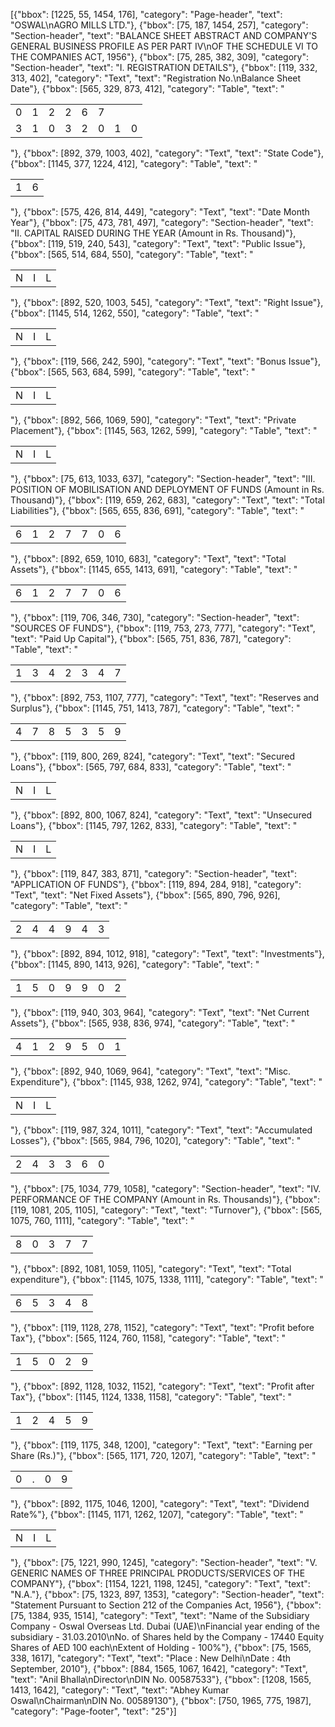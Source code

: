 [{"bbox": [1225, 55, 1454, 176], "category": "Page-header", "text": "OSWAL\nAGRO MILLS LTD."}, {"bbox": [75, 187, 1454, 257], "category": "Section-header", "text": "BALANCE SHEET ABSTRACT AND COMPANY'S GENERAL BUSINESS PROFILE AS PER PART IV\nOF THE SCHEDULE VI TO THE COMPANIES ACT, 1956"}, {"bbox": [75, 285, 382, 309], "category": "Section-header", "text": "I. REGISTRATION DETAILS"}, {"bbox": [119, 332, 313, 402], "category": "Text", "text": "Registration No.\nBalance Sheet Date"}, {"bbox": [565, 329, 873, 412], "category": "Table", "text": "<table><tr><td>0</td><td>1</td><td>2</td><td>2</td><td>6</td><td>7</td></tr><tr><td>3</td><td>1</td><td>0</td><td>3</td><td>2</td><td>0</td><td>1</td><td>0</td></tr></table>"}, {"bbox": [892, 379, 1003, 402], "category": "Text", "text": "State Code"}, {"bbox": [1145, 377, 1224, 412], "category": "Table", "text": "<table><tr><td>1</td><td>6</td></tr></table>"}, {"bbox": [575, 426, 814, 449], "category": "Text", "text": "Date Month Year"}, {"bbox": [75, 473, 781, 497], "category": "Section-header", "text": "II. CAPITAL RAISED DURING THE YEAR (Amount in Rs. Thousand)"}, {"bbox": [119, 519, 240, 543], "category": "Text", "text": "Public Issue"}, {"bbox": [565, 514, 684, 550], "category": "Table", "text": "<table><tr><td>N</td><td>I</td><td>L</td></tr></table>"}, {"bbox": [892, 520, 1003, 545], "category": "Text", "text": "Right Issue"}, {"bbox": [1145, 514, 1262, 550], "category": "Table", "text": "<table><tr><td>N</td><td>I</td><td>L</td></tr></table>"}, {"bbox": [119, 566, 242, 590], "category": "Text", "text": "Bonus Issue"}, {"bbox": [565, 563, 684, 599], "category": "Table", "text": "<table><tr><td>N</td><td>I</td><td>L</td></tr></table>"}, {"bbox": [892, 566, 1069, 590], "category": "Text", "text": "Private Placement"}, {"bbox": [1145, 563, 1262, 599], "category": "Table", "text": "<table><tr><td>N</td><td>I</td><td>L</td></tr></table>"}, {"bbox": [75, 613, 1033, 637], "category": "Section-header", "text": "III. POSITION OF MOBILISATION AND DEPLOYMENT OF FUNDS (Amount in Rs. Thousand)"}, {"bbox": [119, 659, 262, 683], "category": "Text", "text": "Total Liabilities"}, {"bbox": [565, 655, 836, 691], "category": "Table", "text": "<table><tr><td>6</td><td>1</td><td>2</td><td>7</td><td>7</td><td>0</td><td>6</td></tr></table>"}, {"bbox": [892, 659, 1010, 683], "category": "Text", "text": "Total Assets"}, {"bbox": [1145, 655, 1413, 691], "category": "Table", "text": "<table><tr><td>6</td><td>1</td><td>2</td><td>7</td><td>7</td><td>0</td><td>6</td></tr></table>"}, {"bbox": [119, 706, 346, 730], "category": "Section-header", "text": "SOURCES OF FUNDS"}, {"bbox": [119, 753, 273, 777], "category": "Text", "text": "Paid Up Capital"}, {"bbox": [565, 751, 836, 787], "category": "Table", "text": "<table><tr><td>1</td><td>3</td><td>4</td><td>2</td><td>3</td><td>4</td><td>7</td></tr></table>"}, {"bbox": [892, 753, 1107, 777], "category": "Text", "text": "Reserves and Surplus"}, {"bbox": [1145, 751, 1413, 787], "category": "Table", "text": "<table><tr><td>4</td><td>7</td><td>8</td><td>5</td><td>3</td><td>5</td><td>9</td></tr></table>"}, {"bbox": [119, 800, 269, 824], "category": "Text", "text": "Secured Loans"}, {"bbox": [565, 797, 684, 833], "category": "Table", "text": "<table><tr><td>N</td><td>I</td><td>L</td></tr></table>"}, {"bbox": [892, 800, 1067, 824], "category": "Text", "text": "Unsecured Loans"}, {"bbox": [1145, 797, 1262, 833], "category": "Table", "text": "<table><tr><td>N</td><td>I</td><td>L</td></tr></table>"}, {"bbox": [119, 847, 383, 871], "category": "Section-header", "text": "APPLICATION OF FUNDS"}, {"bbox": [119, 894, 284, 918], "category": "Text", "text": "Net Fixed Assets"}, {"bbox": [565, 890, 796, 926], "category": "Table", "text": "<table><tr><td>2</td><td>4</td><td>4</td><td>9</td><td>4</td><td>3</td></tr></table>"}, {"bbox": [892, 894, 1012, 918], "category": "Text", "text": "Investments"}, {"bbox": [1145, 890, 1413, 926], "category": "Table", "text": "<table><tr><td>1</td><td>5</td><td>0</td><td>9</td><td>9</td><td>0</td><td>2</td></tr></table>"}, {"bbox": [119, 940, 303, 964], "category": "Text", "text": "Net Current Assets"}, {"bbox": [565, 938, 836, 974], "category": "Table", "text": "<table><tr><td>4</td><td>1</td><td>2</td><td>9</td><td>5</td><td>0</td><td>1</td></tr></table>"}, {"bbox": [892, 940, 1069, 964], "category": "Text", "text": "Misc. Expenditure"}, {"bbox": [1145, 938, 1262, 974], "category": "Table", "text": "<table><tr><td>N</td><td>I</td><td>L</td></tr></table>"}, {"bbox": [119, 987, 324, 1011], "category": "Text", "text": "Accumulated Losses"}, {"bbox": [565, 984, 796, 1020], "category": "Table", "text": "<table><tr><td>2</td><td>4</td><td>3</td><td>3</td><td>6</td><td>0</td></tr></table>"}, {"bbox": [75, 1034, 779, 1058], "category": "Section-header", "text": "IV. PERFORMANCE OF THE COMPANY (Amount in Rs. Thousands)"}, {"bbox": [119, 1081, 205, 1105], "category": "Text", "text": "Turnover"}, {"bbox": [565, 1075, 760, 1111], "category": "Table", "text": "<table><tr><td>8</td><td>0</td><td>3</td><td>7</td><td>7</td></tr></table>"}, {"bbox": [892, 1081, 1059, 1105], "category": "Text", "text": "Total expenditure"}, {"bbox": [1145, 1075, 1338, 1111], "category": "Table", "text": "<table><tr><td>6</td><td>5</td><td>3</td><td>4</td><td>8</td></tr></table>"}, {"bbox": [119, 1128, 278, 1152], "category": "Text", "text": "Profit before Tax"}, {"bbox": [565, 1124, 760, 1158], "category": "Table", "text": "<table><tr><td>1</td><td>5</td><td>0</td><td>2</td><td>9</td></tr></table>"}, {"bbox": [892, 1128, 1032, 1152], "category": "Text", "text": "Profit after Tax"}, {"bbox": [1145, 1124, 1338, 1158], "category": "Table", "text": "<table><tr><td>1</td><td>2</td><td>4</td><td>5</td><td>9</td></tr></table>"}, {"bbox": [119, 1175, 348, 1200], "category": "Text", "text": "Earning per Share (Rs.)"}, {"bbox": [565, 1171, 720, 1207], "category": "Table", "text": "<table><tr><td>0</td><td>.</td><td>0</td><td>9</td></tr></table>"}, {"bbox": [892, 1175, 1046, 1200], "category": "Text", "text": "Dividend Rate%"}, {"bbox": [1145, 1171, 1262, 1207], "category": "Table", "text": "<table><tr><td>N</td><td>I</td><td>L</td></tr></table>"}, {"bbox": [75, 1221, 990, 1245], "category": "Section-header", "text": "V. GENERIC NAMES OF THREE PRINCIPAL PRODUCTS/SERVICES OF THE COMPANY"}, {"bbox": [1154, 1221, 1198, 1245], "category": "Text", "text": "N.A."}, {"bbox": [75, 1323, 897, 1353], "category": "Section-header", "text": "Statement Pursuant to Section 212 of the Companies Act, 1956"}, {"bbox": [75, 1384, 935, 1514], "category": "Text", "text": "Name of the Subsidiary Company - Oswal Overseas Ltd. Dubai (UAE)\nFinancial year ending of the subsidiary - 31.03.2010\nNo. of Shares held by the Company - 17440 Equity Shares of AED 100 each\nExtent of Holding - 100%"}, {"bbox": [75, 1565, 338, 1617], "category": "Text", "text": "Place : New Delhi\nDate : 4th September, 2010"}, {"bbox": [884, 1565, 1067, 1642], "category": "Text", "text": "Anil Bhalla\nDirector\nDIN No. 00587533"}, {"bbox": [1208, 1565, 1413, 1642], "category": "Text", "text": "Abhey Kumar Oswal\nChairman\nDIN No. 00589130"}, {"bbox": [750, 1965, 775, 1987], "category": "Page-footer", "text": "25"}]